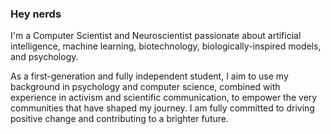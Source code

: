 ### **Hey nerds**

I'm a Computer Scientist and Neuroscientist passionate about artificial intelligence, machine learning, biotechnology, biologically-inspired models, and psychology.

As a first-generation and fully independent student, I aim to use my background in psychology and computer science, combined with experience in activism and scientific communication, to empower the very communities that have shaped my journey. I am fully committed to driving positive change and contributing to a brighter future. 

<!--
**chrisyphus/chrisyphus** is a ✨ _special_ ✨ repository because its `README.md` (this file) appears on your GitHub profile.

Here are some ideas to get you started:

- 🔭 I’m currently working on ...
- 🌱 I’m currently learning ...
- 👯 I’m looking to collaborate on ...
- 🤔 I’m looking for help with ...
- 💬 Ask me about ...
- 📫 How to reach me: ...
- 😄 Pronouns: ...
- ⚡ Fun fact: ...
-->
